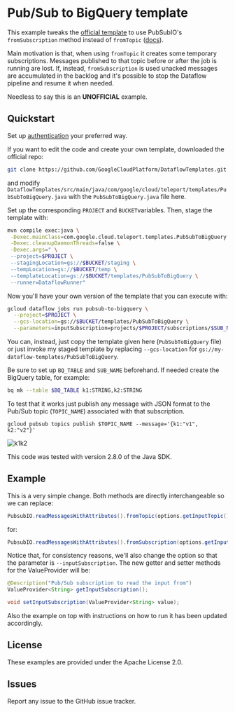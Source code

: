 # Pub/Sub to BigQuery template

This example tweaks the [official template](https://github.com/GoogleCloudPlatform/DataflowTemplates/blob/master/src/main/java/com/google/cloud/teleport/templates/PubSubToBigQuery.java) to use PubSubIO's `fromSubscription` method instead of `fromTopic` ([docs](https://beam.apache.org/releases/javadoc/2.8.0/org/apache/beam/sdk/io/gcp/pubsub/PubsubIO.Read.html)).

Main motivation is that, when using `fromTopic` it creates some temporary subscriptions. Messages published to that topic before or after the job is running are lost. If, instead, `fromSubscription` is used unacked messages are accumulated in the backlog and it's possible to stop the Dataflow pipeline and resume it when needed.

Needless to say this is an **UNOFFICIAL** example.

## Quickstart

Set up [authentication](https://cloud.google.com/docs/authentication/) your preferred way.

If you want to edit the code and create your own template, downloaded the official repo:

```bash
git clone https://github.com/GoogleCloudPlatform/DataflowTemplates.git
```

and modify `DataflowTemplates/src/main/java/com/google/cloud/teleport/templates/PubSubToBigQuery.java` with the `PubSubToBigQuery.java` file here.

Set up the corresponding `PROJECT` and `BUCKET`variables. Then, stage the template with:
```bash
mvn compile exec:java \
 -Dexec.mainClass=com.google.cloud.teleport.templates.PubSubToBigQuery \
 -Dexec.cleanupDaemonThreads=false \
 -Dexec.args=" \
 --project=$PROJECT \
 --stagingLocation=gs://$BUCKET/staging \
 --tempLocation=gs://$BUCKET/temp \
 --templateLocation=gs://$BUCKET/templates/PubSubToBigQuery \
 --runner=DataflowRunner"
```

Now you'll have your own version of the template that you can execute with:
```bash
gcloud dataflow jobs run pubsub-to-bigquery \
  --project=$PROJECT \
  --gcs-location=gs://$BUCKET/templates/PubSubToBigQuery \
  --parameters=inputSubscription=projects/$PROJECT/subscriptions/$SUB_NAME,outputTableSpec=$BQ_TABLE,outputDeadletterTable=${BQ_TABLE}_deadletter
```

You can, instead, just copy the template given here (`PubSubToBigQuery` file) or just invoke my staged template by replacing `--gcs-location` for `gs://my-dataflow-templates/PubSubToBigQuery`.

Be sure to set up `BQ_TABLE` and `SUB_NAME` beforehand. If needed create the BigQuery table, for example:
```bash
bq mk --table $BQ_TABLE k1:STRING,k2:STRING
```

To test that it works just publish any message with JSON format to the Pub/Sub topic (`TOPIC_NAME`) associated with that subscription.
```
gcloud pubsub topics publish $TOPIC_NAME --message='{k1:"v1", k2:"v2"}'
```

![k1k2](https://user-images.githubusercontent.com/29493411/51083243-fd6cdc00-1716-11e9-8cba-16ff56c4381c.png)

This code was tested with version 2.8.0 of the Java SDK.

## Example

This is a very simple change. Both methods are directly interchangeable so we can replace:
```java
PubsubIO.readMessagesWithAttributes().fromTopic(options.getInputTopic()))
```

for:
```java
PubsubIO.readMessagesWithAttributes().fromSubscription(options.getInputSubscription()))
```

Notice that, for consistency reasons, we'll also change the option so that the parameter is `--inputSubscription`. The new getter and setter methods for the ValueProvider will be:
```java
@Description("Pub/Sub subscription to read the input from")
ValueProvider<String> getInputSubscription();

void setInputSubscription(ValueProvider<String> value);
```

Also the example on top with instructions on how to run it has been updated accordingly.

## License

These examples are provided under the Apache License 2.0.

## Issues

Report any issue to the GitHub issue tracker.
